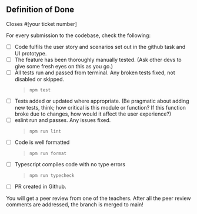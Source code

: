 ## Definition of Done

Closes #[your ticket number]

For every submission to the codebase, check the following:

- [ ] Code fulfils the user story and scenarios set out in the github task and UI prototype.
- [ ] The feature has been thoroughly manually tested. (Ask other devs to give some fresh eyes on this as you go.)
- [ ] All tests run and passed from terminal. Any broken tests fixed, not disabled or skipped.
  > `npm test`
- [ ] Tests added or updated where appropriate. (Be pragmatic about adding new tests, think; how critical is this module or function? If this function broke due to changes, how would it affect the user experience?)
- [ ] eslint run and passes. Any issues fixed.
  > `npm run lint`
- [ ] Code is well formatted
  > `npm run format`
- [ ] Typescript compiles code with no type errors
  > `npm run typecheck`
- [ ] PR created in Github.

You will get a peer review from one of the teachers.
After all the peer review comments are addressed, the branch is merged to main!
